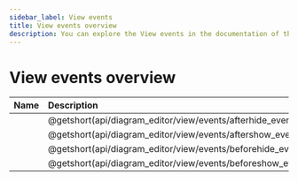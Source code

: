 ```yaml
---
sidebar_label: View events
title: View events overview
description: You can explore the View events in the documentation of the DHTMLX JavaScript Diagram library. Browse developer guides and API reference, try out code examples and live demos, and download a free 30-day evaluation version of DHTMLX Diagram.
---
```


# View events overview

| Name                                                       | Description                                                       |
| :--------------------------------------------------------- | :---------------------------------------------------------------- |
| [](api/diagram_editor/view/events/afterhide_event.md)      | @getshort(api/diagram_editor/view/events/afterhide_event)         |
| [](api/diagram_editor/view/events/aftershow_event.md)      | @getshort(api/diagram_editor/view/events/aftershow_event)         |
| [](api/diagram_editor/view/events/beforehide_event.md)     | @getshort(api/diagram_editor/view/events/beforehide_event)        |
| [](api/diagram_editor/view/events/beforeshow_event.md)     | @getshort(api/diagram_editor/view/events/beforeshow_event)        |
